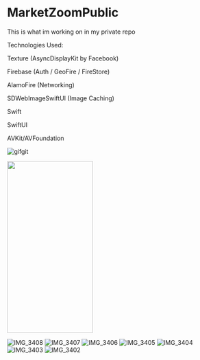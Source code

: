 # MarketZoomPublic
This is what im working on in my private repo

Technologies Used:

Texture (AsyncDisplayKit by Facebook)

Firebase (Auth / GeoFire / FireStore)

AlamoFire (Networking)

SDWebImageSwiftUI (Image Caching)


Swift

SwiftUI

AVKit/AVFoundation

![gifgit](https://user-images.githubusercontent.com/3187878/114280480-4727f800-99ee-11eb-8cd7-daba3fba2131.gif)

<img src="hhttps://user-images.githubusercontent.com/3187878/124344423-ec361500-db86-11eb-80b9-83a30059d8d6.PNG" width="200" height="400">

![IMG_3408](https://user-images.githubusercontent.com/3187878/124344423-ec361500-db86-11eb-80b9-83a30059d8d6.PNG)
![IMG_3407](https://user-images.githubusercontent.com/3187878/124344426-edffd880-db86-11eb-8290-e59134b3233f.PNG)
![IMG_3406](https://user-images.githubusercontent.com/3187878/124344430-f2c48c80-db86-11eb-9f2e-5afc2883fbed.PNG)
![IMG_3405](https://user-images.githubusercontent.com/3187878/124344432-f35d2300-db86-11eb-916e-e13e3930c891.PNG)
![IMG_3404](https://user-images.githubusercontent.com/3187878/124344433-f3f5b980-db86-11eb-9bd5-05616a03a0b5.PNG)
![IMG_3403](https://user-images.githubusercontent.com/3187878/124344437-fb1cc780-db86-11eb-9b23-d97a32312085.PNG)
![IMG_3402](https://user-images.githubusercontent.com/3187878/124344438-fbb55e00-db86-11eb-808f-913781be1067.PNG)
